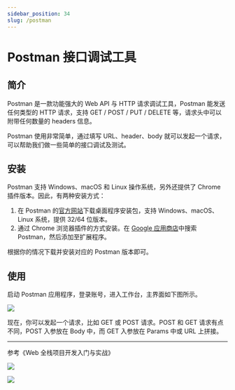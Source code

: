```yaml
---
sidebar_position: 34
slug: /postman
---
```


# Postman 接口调试工具



## 简介


Postman 是一款功能强大的 Web API 与 HTTP 请求调试工具，Postman 能发送任何类型的 HTTP 请求，支持 GET / POST / PUT / DELETE 等，请求头中可以附带任何数量的 headers 信息。

Postman 使用非常简单，通过填写 URL、header、body 就可以发起一个请求，可以帮助我们做一些简单的接口调试及测试。




## 安装

Postman 支持 Windows、macOS 和 Linux 操作系统，另外还提供了 Chrome 插件版本。因此，有两种安装方式：

1. 在 Postman 的[官方网站](https://www.postman.com/)下载桌面程序安装包，支持 Windows、macOS、Linux 系统，提供 32/64 位版本。
2. 通过 Chrome 浏览器插件的方式安装。在 [Google 应用商店](https://chrome.google.com/webstore/category/extensions?hl=zh-CN)中搜索 Postman，然后添加至扩展程序。

根据你的情况下载并安装对应的 Postman 版本即可。



## 使用

启动 Postman 应用程序，登录账号，进入工作台，主界面如下图所示。

![](https://static.getiot.tech/postman-screenshot-01.png#center)

现在，你可以发起一个请求，比如 GET 或 POST 请求。POST 和 GET 请求有点不同，POST 入参放在 Body 中，而 GET 入参放在 Params 中或 URL 上拼接。



---

参考《Web 全栈项目开发入门与实战》

![](https://static.getiot.tech/postman-screenshot-02.jpeg)

![](https://static.getiot.tech/postman-screenshot-01.jpeg)







